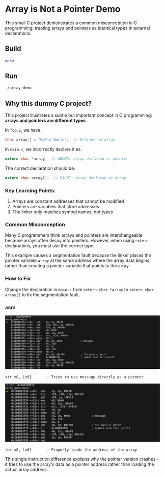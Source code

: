# Array is Not a Pointer Demo

This small C project demonstrates a common misconception in C programming: treating arrays and pointers as identical types in external declarations.

## Build
```bash
make
```

## Run
```bash
./array_demo
```

## Why this dummy C project?

This project illustrates a subtle but important concept in C programming: **arrays and pointers are different types**. 

In `foo.c`, we have:
```c
char array[] = "Hello World";  // Defines an array
```

In `main.c`, we incorrectly declare it as:
```c
extern char *array;  // WRONG: array declared as pointer
```

The correct declaration should be:
```c
extern char array[];  // RIGHT: array declared as array
```

### Key Learning Points:
1. Arrays are constant addresses that cannot be modified
2. Pointers are variables that store addresses
3. The linker only matches symbol names, not types


### Common Misconception
Many C programmers think arrays and pointers are interchangeable because arrays often decay into pointers. However, when using `extern` declarations, you must use the correct type.

This example causes a segmentation fault because the linker places the pointer variable `array` at the same address where the array data begins, rather than creating a pointer variable that points to the array.

### How to Fix
Change the declaration in `main.c` from `extern char *array` to `extern char array[]` to fix the segmentation fault.


### asm
![wrong](./wrong.png) 

```
str x8, [x9]       ; Tries to use message directly as a pointer
```
![correct](./correct.png)

```
ldr x8, [x8]       ; Properly loads the address of the array
```

This single instruction difference explains why the pointer version crashes - it tries to use the array's data as a pointer address rather than loading the actual array address.